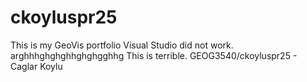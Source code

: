 # ckoyluspr25
This is my GeoVis portfolio
Visual Studio did not work. arghhhghghghhghghgghhg
This is terrible. 
GEOG3540/ckoyluspr25 - Caglar Koylu
